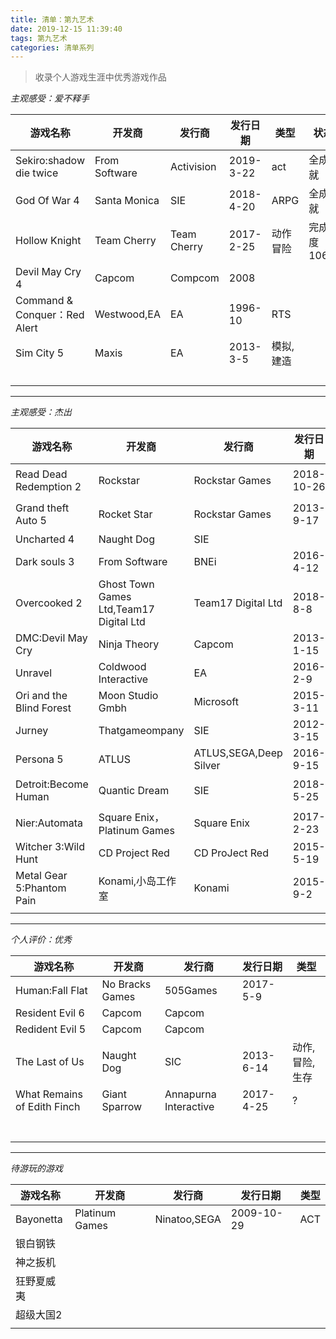 ```yaml
---
title: 清单：第九艺术
date: 2019-12-15 11:39:40
tags: 第九艺术
categories: 清单系列
---
```

>收录个人游戏生涯中优秀游戏作品

<!--more-->

*主观感受：爱不释手*

|游戏名称|开发商|发行商|发行日期|类型|状态|
|---|---|---|---|---|---|
|Sekiro:shadow die twice|From Software|Activision|2019-3-22|act|全成就|
|God Of War 4|Santa Monica|SIE|2018-4-20|ARPG|全成就|
|Hollow Knight|Team Cherry|Team Cherry|2017-2-25|动作冒险|完成度106%|
|Devil May Cry 4|Capcom|Compcom|2008||
|Command & Conquer：Red Alert|Westwood,EA|EA|1996-10|RTS|
|Sim City 5|Maxis|EA|2013-3-5|模拟,建造|
||||||
||||||
||||||
||||||


---

*主观感受：杰出*

|游戏名称|开发商|发行商|发行日期|类型|
|---|---|---|---|---|
|Read Dead Redemption 2|Rockstar|Rockstar Games|2018-10-26|动作冒险|
|Grand theft Auto 5|Rocket Star|Rockstar Games|2013-9-17|动作冒险|
|Uncharted 4|Naught Dog|SIE|||
|Dark souls 3|From Software|BNEi|2016-4-12|ARPG|
|Overcooked 2|Ghost Town Games Ltd,Team17 Digital Ltd|Team17 Digital Ltd|2018-8-8|?|
|DMC:Devil May Cry|Ninja Theory|Capcom|2013-1-15|ACT|
|Unravel|Coldwood Interactive|EA|2016-2-9|ACT|
|Ori and the Blind Forest|Moon Studio Gmbh|Microsoft|2015-3-11|AVG|
|Jurney|Thatgameompany|SIE|2012-3-15|?|
|Persona 5|ATLUS|ATLUS,SEGA,Deep Silver|2016-9-15|JRPG|
|Detroit:Become Human|Quantic Dream|SIE|2018-5-25|互动电影|
|Nier:Automata|Square Enix，Platinum Games|Square Enix|2017-2-23|ARPG|
|Witcher 3:Wild Hunt|CD Project Red|CD ProJect Red|2015-5-19|ARPG|
|Metal Gear 5:Phantom Pain|Konami,小岛工作室|Konami|2015-9-2|潜入|
|||||||
---

*个人评价：优秀*

|游戏名称|开发商|发行商|发行日期|类型|
|---|---|---|---|---|
|Human:Fall Flat|No Bracks Games|505Games|2017-5-9|
|Resident Evil 6|Capcom|Capcom||
|Redident Evil 5|Capcom|Capcom||
|The Last of Us|Naught Dog|SIC|2013-6-14|动作,冒险,生存|
|What Remains of Edith Finch|Giant Sparrow|Annapurna Interactive|2017-4-25|?|
|||||            
|||||            
|||||            
|||||            
|||||            
|||||            
|||||            
---


*待游玩的游戏*

|游戏名称|开发商|发行商|发行日期|类型|    
|---|---|---|---|---|    
|Bayonetta|Platinum Games|Ninatoo,SEGA|2009-10-29|ACT| 
|银白钢铁||||| 
|神之扳机||||| 
|狂野夏威夷||||| 
|超级大国2||||| 
|||||| 